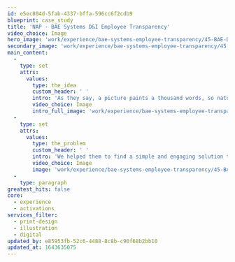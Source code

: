 ```yaml
---
id: e5ec804d-5fab-4337-bffa-596cc6f2cdb9
blueprint: case_study
title: 'NAP - BAE Systems D&I Employee Transparency'
video_choice: Image
hero_image: 'work/experience/bae-systems-employee-transparency/45-BAE-D&I-Employee-Transparency-Full-Image.jpg'
secondary_image: 'work/experience/bae-systems-employee-transparency/45-BAE-D&I-Employee-Transparency-Secondary-Image.jpg'
main_content:
  -
    type: set
    attrs:
      values:
        type: the_idea
        custom_header: ' '
        intro: 'As they say, a picture paints a thousand words, so naturally we all find it easier to engage with complex data when it’s communicated visually. BAE Systems has ambitious plans to assemble comprehensive data about diversity within the workforce. Big challenge, starting with engaging everyone in the process.'
        video_choice: Image
        intro_full_image: 'work/experience/bae-systems-employee-transparency/45-BAE-D&I-Employee-Transparency-large-Image-2.jpg'
  -
    type: set
    attrs:
      values:
        type: the_problem
        custom_header: ' '
        intro: 'We helped them to find a simple and engaging solution to let their employees know what they could do to help, whilst sharing what was already known to highlight the gaps. Simple icons, bold typography and clean on-brand layout made this campaign a success, with increased engagement across the business. '
        video_choice: Image
        image: 'work/experience/bae-systems-employee-transparency/45-BAE-D&I-Employee-Transparency-large-Image.jpg'
  -
    type: paragraph
greatest_hits: false
core:
  - experience
  - activations
services_filter:
  - print-design
  - illustration
  - digital
updated_by: e85953fb-52c6-4488-8c8b-c90f68b2bb10
updated_at: 1643635075
---
```

